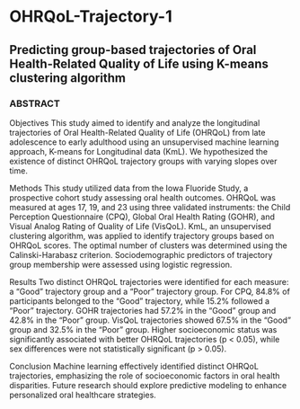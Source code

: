 # OHRQoL-Trajectory-1
Predicting group-based trajectories of Oral Health-Related Quality of Life using K-means clustering algorithm
---

### ABSTRACT

Objectives
This study aimed to identify and analyze the longitudinal trajectories of Oral Health-Related Quality of Life (OHRQoL) from late adolescence to early adulthood using an unsupervised machine learning approach, K-means for Longitudinal data (KmL). 
We hypothesized the existence of distinct OHRQoL trajectory groups with varying slopes over time.

Methods
This study utilized data from the Iowa Fluoride Study, a prospective cohort study assessing oral health outcomes. 
OHRQoL was measured at ages 17, 19, and 23 using three validated instruments: the Child Perception Questionnaire (CPQ), Global Oral Health Rating (GOHR), and Visual Analog Rating of Quality of Life (VisQoL). 
KmL, an unsupervised clustering algorithm, was applied to identify trajectory groups based on OHRQoL scores. 
The optimal number of clusters was determined using the Calinski-Harabasz criterion. 
Sociodemographic predictors of trajectory group membership were assessed using logistic regression.

Results
Two distinct OHRQoL trajectories were identified for each measure: a “Good” trajectory group and a “Poor” trajectory group. 
For CPQ, 84.8% of participants belonged to the “Good” trajectory, while 15.2% followed a “Poor” trajectory. 
GOHR trajectories had 57.2% in the “Good” group and 42.8% in the “Poor” group. 
VisQoL trajectories showed 67.5% in the “Good” group and 32.5% in the “Poor” group. 
Higher socioeconomic status was significantly associated with better OHRQoL trajectories (p < 0.05), while sex differences were not statistically significant (p > 0.05).

Conclusion
Machine learning effectively identified distinct OHRQoL trajectories, emphasizing the role of socioeconomic factors in oral health disparities. Future research should explore predictive modeling to enhance personalized oral healthcare strategies.
